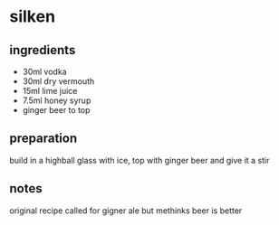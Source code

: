 # silken


## ingredients

- 30ml vodka
- 30ml dry vermouth
- 15ml lime juice
- 7.5ml honey syrup
- ginger beer to top

## preparation

build in a highball glass with ice, top with ginger beer and give it a stir

## notes

original recipe called for gigner ale but methinks beer is better
